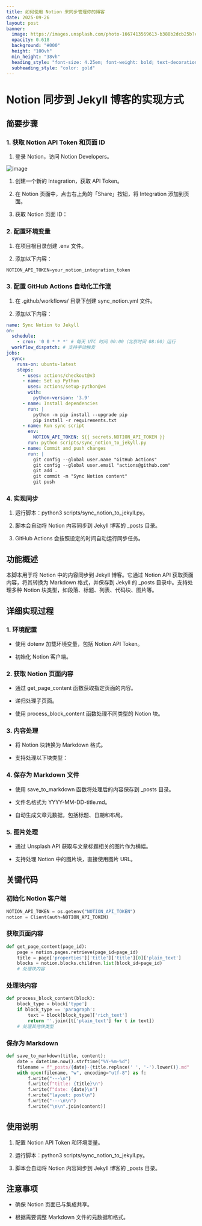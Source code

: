 ```yaml
---
title: 如何使用 Notion 来同步管理你的博客
date: 2025-09-26
layout: post
banner:
  image: https://images.unsplash.com/photo-1667413569613-b388b2dcb25b?crop=entropy&cs=tinysrgb&fit=max&fm=jpg&ixid=M3w2OTIwMzJ8MHwxfHJhbmRvbXx8fHx8fHx8fDE3NTg4OTYzNTd8&ixlib=rb-4.1.0&q=80&w=1080
  opacity: 0.618
  background: "#000"
  height: "100vh"
  min_height: "38vh"
  heading_style: "font-size: 4.25em; font-weight: bold; text-decoration: underline"
  subheading_style: "color: gold"
---
```


# Notion 同步到 Jekyll 博客的实现方式

## 简要步骤

### 1. 获取 Notion API Token 和页面 ID

1. 登录 Notion，访问 Notion Developers。

![image](https://prod-files-secure.s3.us-west-2.amazonaws.com/a7a0cc5a-89b9-4cda-8686-1fba0ca52f40/d19c1afe-dea5-4312-9333-786b0ba83054/image.png?X-Amz-Algorithm=AWS4-HMAC-SHA256&X-Amz-Content-Sha256=UNSIGNED-PAYLOAD&X-Amz-Credential=ASIAZI2LB466UGKZ2V5U%2F20250926%2Fus-west-2%2Fs3%2Faws4_request&X-Amz-Date=20250926T141917Z&X-Amz-Expires=3600&X-Amz-Security-Token=IQoJb3JpZ2luX2VjEAYaCXVzLXdlc3QtMiJHMEUCIFNkuapoj45KZscgavlbwgkrsIwfR7LCtDt0xhmg9otdAiEA63M6YaZnJ6cCYzYPM7Nhh9w%2FHoiPbQZtC3wNjwARlQ4qiAQIj%2F%2F%2F%2F%2F%2F%2F%2F%2F%2F%2FARAAGgw2Mzc0MjMxODM4MDUiDC33GvEEW8MKZvv9QircA47Vx9ib8unHhSUzm8Atz1lmwX%2FCGM6EwY8igndsmvosyA89ZdKD%2F%2F1RPFD%2BK6PQxbJYNj6IqIfY5Lec34XW%2BXQMOVG43zrhD7%2B%2FGmBwDn1yxd5wwVexfw1nq8%2Bo8Wvv7olbk%2FeHLEJgmnc7co%2B66BnfPmxHMHdkICJvgrRQGW5SPwv8%2B%2FxQgYlZQxgoSRth8sv1UsXxzGmBSTXrdWXd4Xj%2BzW58S4P2UmmS3dc5KTB%2B1a73OC1iBH8%2FDgDJFPMs7562Pjgd0D64dFhSGUnRGt%2BgSA7QRjmhDbm%2FXYnFolbCw6SAggWjCuWF7C7hr2FL%2FM%2FPkECiK4CYgyELM9ozjmyzKeNh%2FpHNIHf9dWJ%2BhLa%2BPpG3RjTp4XqiT1ftC3LTnLO1JikyFLFIukEy73qfdx%2BIXR7brWEnoYGchrWme8iP6Z8wjieRIIkep5r%2FD22wBG9N%2FFIRuD6mpIZufEDdYi2pR6idtHdz%2Ffba1Oj46ow38lej8K8RTTJ6CLkqqxv7IRgs3UAUZ5iDxrfEctDGvaio70sllj9Hl2AOAXwzt5vuSaYcfQ%2F76qmcf1S6Ob%2FTGnQSeOlOtVM7InKgs12H1wF4de62%2Bq9PEPLxJo6%2F6F2CuXZ5zko1FPFLE0%2BoMPmv2sYGOqUBX1FV%2F2TBn1ZaPwLJF1rjj8lCDt0C3kRR8EipCHuWLTWSIbqRpNKibyxkP4lZHC1%2FELqzjBFnmNg%2FUCwLKPbaOyYC2sZdjEC21BbNgP4PJR7jRKbDwMSehYQbEntWrS%2BQGOTC0BwKudTq6j%2By4bSLr5FU%2BQ36g%2Bx258CrInDyjEMQmjyZIeEAMLl8lY%2FaHALs0XsyPAWCl6P%2FXh%2BKHQsJAKPGyJhB&X-Amz-Signature=2b17805b561584eaa14644def44ff0ef49442f03c0d7b6ee11590a9231ebe059&X-Amz-SignedHeaders=host&x-amz-checksum-mode=ENABLED&x-id=GetObject)

1. 创建一个新的 Integration，获取 API Token。

1. 在 Notion 页面中，点击右上角的「Share」按钮，将 Integration 添加到页面。

1. 获取 Notion 页面 ID：


### 2. 配置环境变量

1. 在项目根目录创建 .env 文件。

1. 添加以下内容：

```javascript
NOTION_API_TOKEN=your_notion_integration_token
```

### 3. 配置 GitHub Actions 自动化工作流

1. 在 .github/workflows/ 目录下创建 sync_notion.yml 文件。

1. 添加以下内容：

```yaml
name: Sync Notion to Jekyll
on:
  schedule:
    - cron: '0 0 * * *' # 每天 UTC 时间 00:00（北京时间 08:00）运行
  workflow_dispatch: # 支持手动触发
jobs:
  sync:
    runs-on: ubuntu-latest
    steps:
      - uses: actions/checkout@v3
      - name: Set up Python
        uses: actions/setup-python@v4
        with:
          python-version: '3.9'
      - name: Install dependencies
        run: |
          python -m pip install --upgrade pip
          pip install -r requirements.txt
      - name: Run sync script
        env:
          NOTION_API_TOKEN: ${{ secrets.NOTION_API_TOKEN }}
        run: python scripts/sync_notion_to_jekyll.py
      - name: Commit and push changes
        run: |
          git config --global user.name "GitHub Actions"
          git config --global user.email "actions@github.com"
          git add .
          git commit -m "Sync Notion content"
          git push
```

### 4. 实现同步

1. 运行脚本：python3 scripts/sync_notion_to_jekyll.py。

1. 脚本会自动将 Notion 内容同步到 Jekyll 博客的 _posts 目录。

1. GitHub Actions 会按照设定的时间自动运行同步任务。

## 功能概述

本脚本用于将 Notion 中的内容同步到 Jekyll 博客。它通过 Notion API 获取页面内容，将其转换为 Markdown 格式，并保存到 Jekyll 的 _posts 目录中。支持处理多种 Notion 块类型，如段落、标题、列表、代码块、图片等。

## 详细实现过程

### 1. 环境配置

- 使用 dotenv 加载环境变量，包括 Notion API Token。

- 初始化 Notion 客户端。

### 2. 获取 Notion 页面内容

- 通过 get_page_content 函数获取指定页面的内容。

- 递归处理子页面。

- 使用 process_block_content 函数处理不同类型的 Notion 块。

### 3. 内容处理

- 将 Notion 块转换为 Markdown 格式。

- 支持处理以下块类型：


### 4. 保存为 Markdown 文件

- 使用 save_to_markdown 函数将处理后的内容保存到 _posts 目录。

- 文件名格式为 YYYY-MM-DD-title.md。

- 自动生成文章元数据，包括标题、日期和布局。

### 5. 图片处理

- 通过 Unsplash API 获取与文章标题相关的图片作为横幅。

- 支持处理 Notion 中的图片块，直接使用图片 URL。

## 关键代码

### 初始化 Notion 客户端

```python
NOTION_API_TOKEN = os.getenv("NOTION_API_TOKEN")
notion = Client(auth=NOTION_API_TOKEN)
```

### 获取页面内容

```python
def get_page_content(page_id):
    page = notion.pages.retrieve(page_id=page_id)
    title = page['properties']['title']['title'][0]['plain_text']
    blocks = notion.blocks.children.list(block_id=page_id)
    # 处理块内容
```

### 处理块内容

```python
def process_block_content(block):
    block_type = block['type']
    if block_type == 'paragraph':
        text = block[block_type]['rich_text']
        return ''.join([t['plain_text'] for t in text])
    # 处理其他块类型
```

### 保存为 Markdown

```python
def save_to_markdown(title, content):
    date = datetime.now().strftime("%Y-%m-%d")
    filename = f"_posts/{date}-{title.replace(' ', '-').lower()}.md"
    with open(filename, "w", encoding="utf-8") as f:
        f.write("---\n")
        f.write(f"title: {title}\n")
        f.write(f"date: {date}\n")
        f.write("layout: post\n")
        f.write("---\n\n")
        f.write("\n\n".join(content))
```

## 使用说明

1. 配置 Notion API Token 和环境变量。

1. 运行脚本：python3 scripts/sync_notion_to_jekyll.py。

1. 脚本会自动将 Notion 内容同步到 Jekyll 博客的 _posts 目录。

## 注意事项

- 确保 Notion 页面已与集成共享。

- 根据需要调整 Markdown 文件的元数据和格式。
